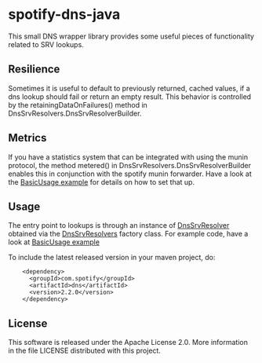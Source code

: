 spotify-dns-java
================

This small DNS wrapper library provides some useful pieces of functionality related to SRV lookups.

## Resilience

Sometimes it is useful to default to previously returned, cached values, if a dns lookup should fail
or return an empty result. This behavior is controlled by the retainingDataOnFailures() method in
DnsSrvResolvers.DnsSrvResolverBuilder.

## Metrics

If you have a statistics system that can be integrated with using the munin protocol, the method
metered() in DnsSrvResolvers.DnsSrvResolverBuilder enables this in conjunction with the spotify
munin forwarder. Have a look at the
[BasicUsage example](src/test/java/com/spotify/dns/examples/BasicUsage.java) for details on how to
set that up.

## Usage

The entry point to lookups is through an instance of
[DnsSrvResolver](src/main/java/com/spotify/dns/DnsSrvResolver.java) obtained via the
[DnsSrvResolvers](src/main/java/com/spotify/dns/DnsSrvResolvers.java) factory class. For example
code, have a look at
[BasicUsage example](src/test/java/com/spotify/dns/examples/BasicUsage.java)

To include the latest released version in your maven project, do:
```
    <dependency>
      <groupId>com.spotify</groupId>
      <artifactId>dns</artifactId>
      <version>2.2.0</version>
    </dependency>
```

## License

This software is released under the Apache License 2.0. More information in the file LICENSE
distributed with this project.